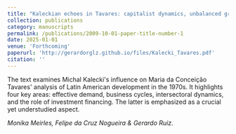 ```yaml
---
title: "Kaleckian echoes in Tavares: capitalist dynamics, unbalanced growth, and financing in the periphery"
collection: publications
category: manuscripts
permalink: /publications/2009-10-01-paper-title-number-1
date: 2025-01-01
venue: 'Forthcoming'
paperurl: 'http://gerardorglz.github.io/files/Kalecki_Tavares.pdf'
citation: ''
---
```


The text examines Michal Kalecki's influence on Maria da Conceição Tavares' analysis of Latin American development in the 1970s. It highlights four key areas: effective demand, business cycles, intersectoral dynamics, and the role of investment financing. The latter is emphasized as a crucial yet understudied aspect.

*Monika Meirles, Felipe da Cruz Nogueira & Gerardo Ruiz*.